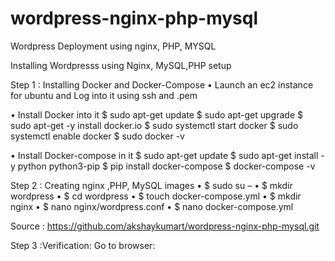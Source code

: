 # wordpress-nginx-php-mysql
Wordpress Deployment using nginx, PHP, MYSQL 


Installing Wordpresss using Nginx, MySQL,PHP setup

Step 1 : Installing Docker and Docker-Compose
•	Launch an ec2  instance for ubuntu and Log into it using ssh and .pem

•	Install Docker into it
$ sudo  apt-get update
$ sudo apt-get upgrade
$ sudo apt-get -y install docker.io
$ sudo systemctl  start docker
$ sudo  systemctl enable docker
$ sudo docker -v

•	Install Docker-compose in it
$ sudo apt-get update
$ sudo apt-get install -y python python3-pip
$ pip install docker-compose
$ docker-compose -v

Step 2 : Creating nginx ,PHP, MySQL images
•	$ sudo su –
•	$ mkdir wordpress
•	$ cd wordpress
•	$ touch docker-compose.yml
•	$ mkdir nginx
•	$ nano nginx/wordpress.conf
•	$ nano docker-compose.yml

 
Source : https://github.com/akshaykumart/wordpress-nginx-php-mysql.git

Step 3 :Verification:
Go to browser:    <ip address of the instance>

